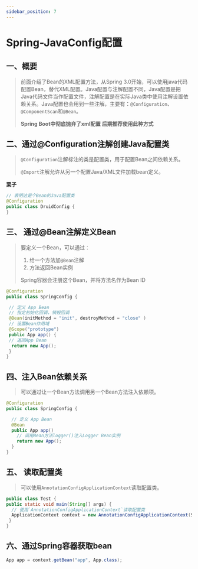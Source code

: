 ```yaml
---
sidebar_position: 7
---
```


# Spring-JavaConfig配置

## 一、概要

> 前面介绍了Bean的XML配置方法，从Spring 3.0开始，可以使用java代码配置Bean，替代XML配置。Java配置与注解配置不同，Java配置是把Java代码文件当作配置文件，注解配置是在实际Java类中使用注解设置依赖关系。Java配置也会用到一些注解，主要有：`@Configuration`、`@ComponentScan`和`@Bean`。
>
> **Spring Boot中彻底抛弃了xml配置 后期推荐使用此种方式**

## 二、通过@Configuration注解创建Java配置类

> `@Configuration`注解标注的类是配置类，用于配置Bean之间依赖关系。
>
> `@Import`注解允许从另一个配置Java/XML文件加载bean定义。

**栗子**

```java
// 表明这是个Bean的Java配置类
@Configuration 
public class DruidConfig {
}
```

## 三、 通过@Bean注解定义Bean

> 要定义一个Bean，可以通过：
>
> 1. 给一个方法加`@Bean`注解
> 2. 方法返回Bean实例
>
> Spring容器会注册这个Bean，并将方法名作为Bean ID

```java
@Configuration 
public class SpringConfig {

 // 定义 App Bean
 // 指定初始化回调，销毁回调
 @Bean(initMethod = "init", destroyMethod = "close" ) 
 // 设置Bean作用域
 @Scope("prototype")
 public App app() { 
 // 返回App Bean
  return new App();
 }
}
```

## 四、注入Bean依赖关系

> 可以通过让一个Bean方法调用另一个Bean方法注入依赖项。

```java
@Configuration
public class SpringConfig {

  // 定义 App Bean
  @Bean
  public App app() 
    // 调用Bean方法logger()注入Logger Bean实例
    return new App(); 
  }
}
```

## 五、 读取配置类

> 可以使用`AnnotationConfigApplicationContext`读取配置类。

```java
public class Test {
public static void main(String[] args) {
  // 使用`AnnotationConfigApplicationContext`读取配置类
  ApplicationContext context = new AnnotationConfigApplicationContext(SpringConfig.class);
 }
}
```

## 六、通过Spring容器获取bean

```java
App app = context.getBean("app", App.class);
```


